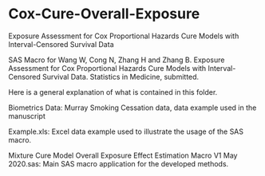 # Cox-Cure-Overall-Exposure
Exposure Assessment for Cox Proportional Hazards Cure Models with Interval-Censored Survival Data

SAS Macro for Wang W, Cong N, Zhang H and Zhang B. Exposure Assessment for Cox Proportional Hazards Cure Models with Interval-Censored Survival Data. Statistics in Medicine, submitted.

Here is a general explanation of what is contained in this folder.

Biometrics Data: Murray Smoking Cessation data, data example used in the manuscript

Example.xls: Excel data example used to illustrate the usage of the SAS macro.

Mixture Cure Model Overall Exposure Effect Estimation Macro V1 May 2020.sas: Main SAS macro application for the developed methods.

